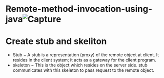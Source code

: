 # Remote-method-invocation-using-java![Capture](https://user-images.githubusercontent.com/91211707/194531405-c9b7125a-da7e-4d6c-84fd-0376db71f4f5.JPG)
<h1>Create stub and skeliton</h1>
<ul>
<li>Stub − A stub is a representation (proxy) of the remote object at client.
It resides in the client system; it acts as a gateway for the client program.</li>
<li>skeleton − This is the object which resides on the server side. stub 
communicates with this skeleton to pass request to the remote object.</li>
</ul>


